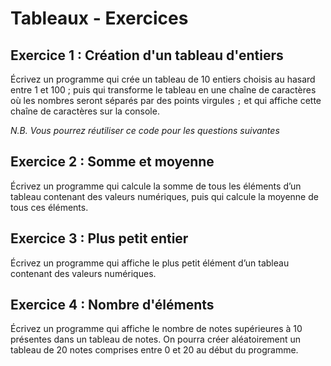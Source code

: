 # Tableaux - Exercices
## Exercice 1 : Création d'un tableau d'entiers

Écrivez un programme qui crée un tableau de 10 entiers choisis au hasard entre 1 et 100 ; puis qui 
transforme le tableau en une chaîne de caractères où les nombres seront séparés par des points virgules `;` et qui affiche cette chaîne de caractères sur la console.

*N.B. Vous pourrez réutiliser ce code pour les questions suivantes*

## Exercice 2 : Somme et moyenne

Écrivez un programme qui calcule la somme de tous les éléments d’un tableau contenant des valeurs 
numériques, puis qui calcule la moyenne de tous ces éléments.

## Exercice 3 : Plus petit entier

Écrivez un programme qui affiche le plus petit élément d’un tableau contenant des valeurs 
numériques.

## Exercice 4 : Nombre d'éléments

Écrivez un programme qui affiche le nombre de notes supérieures à 10 présentes dans un tableau de 
notes. On pourra créer aléatoirement un tableau de 20 notes comprises entre 0 et 20 au début du 
programme.